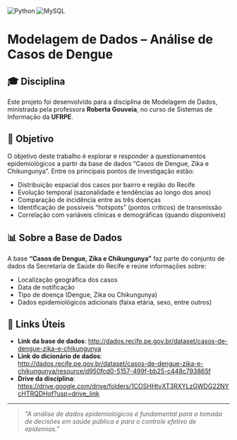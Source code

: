 ![Python](https://img.shields.io/badge/python-3670A0?style=for-the-badge&logo=python&logoColor=ffdd54)
![MySQL](https://img.shields.io/badge/mysql-4479A1.svg?style=for-the-badge&logo=mysql&logoColor=white)

# Modelagem de Dados – Análise de Casos de Dengue

## 🎓 Disciplina
Este projeto foi desenvolvido para a disciplina de Modelagem de Dados, ministrada pela professora **Roberta Gouveia**, no curso de Sistemas de Informação da **UFRPE**.

## 🎯 Objetivo
O objetivo deste trabalho é explorar e responder a questionamentos epidemiológicos a partir da base de dados “Casos de Dengue, Zika e Chikungunya”. Entre os principais pontos de investigação estão:
- Distribuição espacial dos casos por bairro e região do Recife  
- Evolução temporal (sazonalidade e tendências ao longo dos anos)  
- Comparação de incidência entre as três doenças  
- Identificação de possíveis “hotspots” (pontos críticos) de transmissão  
- Correlação com variáveis clínicas e demográficas (quando disponíveis)  

## 📊 Sobre a Base de Dados
A base **“Casos de Dengue, Zika e Chikungunya”** faz parte do conjunto de dados da Secretaria de Saúde do Recife e reúne informações sobre:
- Localização geográfica dos casos  
- Data de notificação  
- Tipo de doença (Dengue, Zika ou Chikungunya)  
- Dados epidemiológicos adicionais (faixa etária, sexo, entre outros)  


## 🔗 Links Úteis
- **Link da base de dados**: http://dados.recife.pe.gov.br/dataset/casos-de-dengue-zika-e-chikungunya 
- **Link do dicionário de dados**: http://dados.recife.pe.gov.br/dataset/casos-de-dengue-zika-e-chikungunya/resource/d950fcd0-5157-499f-bb25-c448c793865f
- **Drive da disciplina**: https://drive.google.com/drive/folders/1COSHHtvXT3RXYLzGWDG22NYcHTRQDHof?usp=drive_link

---

> _“A análise de dados epidemiológicos é fundamental para a tomada de decisões em saúde pública e para o controle efetivo de epidemias.”_  
